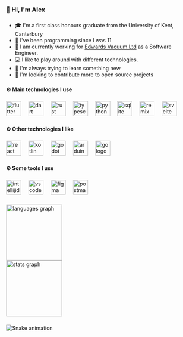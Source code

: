 <h3 align="left">👋 Hi, I'm Alex</h3>

###

<ul align="left">
  <li>🎓 I'm a first class honours graduate from the University of Kent, Canterbury</li>
  <li>👶 I've been programming since I was 11</li>
  <li>👷 I am currently working for <a href="https://www.edwardsvacuum.com">Edwards Vacuum Ltd</a> as a Software Engineer.</li>
  <li>💻 I like to play around with different technologies.</li>
  <li>🧠 I'm always trying to learn something new</li>
  <li>📂 I'm looking to contribute more to open source projects</li>
</ul>

###

<h4 align="left">⚙️ Main technologies I use</h4>

###

<div align="left">
  <img src="https://skillicons.dev/icons?i=flutter" height="40" alt="flutter logo"  />
  <img width="12" />
  <img src="https://skillicons.dev/icons?i=dart" height="40" alt="dart logo"  />
  <img width="12" />
  <img src="https://skillicons.dev/icons?i=rust" height="40" alt="rust logo"  />
  <img width="12" />
  <img src="https://skillicons.dev/icons?i=ts" height="40" alt="typescript logo"  />
  <img width="12" />
  <img src="https://skillicons.dev/icons?i=py" height="40" alt="python logo"  />
  <img width="12" />
  <img src="https://skillicons.dev/icons?i=sqlite" height="40" alt="sqlite logo"  />
  <img width="12" />
  <img src="https://skillicons.dev/icons?i=remix" height="40" alt="remix logo"  />
  <img width="12" />
  <img src="https://skillicons.dev/icons?i=svelte" height="40" alt="svelte logo"  />
</div>

###

<h4 align="left">⚙️ Other technologies I like</h4>

###

<div align="left">
  <img src="https://cdn.jsdelivr.net/gh/devicons/devicon/icons/react/react-original.svg" height="40" alt="react logo"  />
  <img width="12" />
  <img src="https://skillicons.dev/icons?i=kotlin" height="40" alt="kotlin logo"  />
  <img width="12" />
  <img src="https://skillicons.dev/icons?i=godot" height="40" alt="godot logo"  />
  <img width="12" />
  <img src="https://skillicons.dev/icons?i=arduino" height="40" alt="arduino logo"  />
  <img width="12" />
  <img src="https://skillicons.dev/icons?i=go" height="40" alt="go logo"  />
</div>

###

<h4 align="left">⚙️ Some tools I use</h4>

###

<div align="left">
  <img src="https://skillicons.dev/icons?i=idea" height="40" alt="intellijidea logo"  />
  <img width="12" />
  <img src="https://skillicons.dev/icons?i=vscode" height="40" alt="vscode logo"  />
  <img width="12" />
  <img src="https://skillicons.dev/icons?i=figma" height="40" alt="figma logo"  />
  <img width="12" />
  <img src="https://skillicons.dev/icons?i=postman" height="40" alt="postman logo"  />
</div>

###

<div align="left">
  <img src="https://github-readme-stats.vercel.app/api/top-langs?username=alettsy&locale=en&hide_title=false&layout=compact&card_width=320&langs_count=8&theme=rose_pine&hide_border=false&order=2" height="150" alt="languages graph" /> <br>
  <img src="https://github-readme-stats.vercel.app/api?username=alettsy&hide_title=false&hide_rank=false&show_icons=true&include_all_commits=true&count_private=true&disable_animations=false&theme=rose_pine&locale=en&hide_border=false&order=1&custom_title=Alex's%20Stats" height="150" alt="stats graph"  />
</div>

###

<img src="https://raw.githubusercontent.com/alettsy/alettsy/output/snake.svg" alt="Snake animation" />

###
